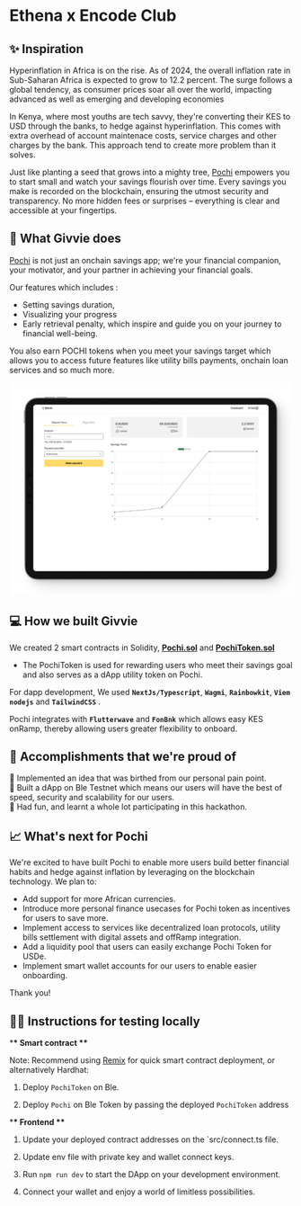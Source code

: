 # Ethena x Encode Club 

## ✨ Inspiration

Hyperinflation in Africa is on the rise. As of 2024, the overall inflation rate in Sub-Saharan Africa is expected to grow to 12.2 percent. The surge follows a global tendency, as consumer prices soar all over the world, impacting advanced as well as emerging and developing economies

In Kenya, where most youths are tech savvy, they're converting their KES to USD through the banks, to hedge against hyperinflation. This comes with extra overhead of account maintenace costs, service charges and other charges by the bank. This approach tend to create more problem than it solves.

Just like planting a seed that grows into a mighty tree, [Pochi](https://pochi-lz-jdp5-h6a69qg7m-cosmaskens-projects.vercel.app/) empowers you to start small and watch your savings flourish over time. 
 Every savings you make is recorded on the blockchain, ensuring the utmost security and transparency. No more hidden fees or surprises – everything is clear and accessible at your fingertips.

## 🍰 What Givvie does

[Pochi](https://pochi-lz-jdp5-h6a69qg7m-cosmaskens-projects.vercel.app/) is not just an onchain savings app; we're your financial companion, your motivator, and your partner in achieving your financial goals.

Our features which includes :

- Setting savings duration,
- Visualizing your progress
- Early retrieval penalty, which inspire and guide you on your journey to financial well-being.

You also earn POCHI tokens when you meet your savings target which allows you to access future features like utility bills payments, onchain loan services and so much more.

![Givvie Dashboard](/public/img/preview.png)

## 💻 How we built Givvie

We created 2 smart contracts in Solidity, [**Pochi.sol**](https://github.com/cosmasken/Pochi-lz/blob/main/contract/Pochi.sol) and [**PochiToken.sol**](https://github.com/cosmasken/Pochi-lz/blob/main/contract/PochiToken.sol)


- The PochiToken is used for rewarding users who meet their savings goal and also serves as a dApp utility token on Pochi.

For dapp development, We used **`NextJs/Typescript`**, **`Wagmi`**, **`Rainbowkit`**, **`Viem`** **`nodejs`** and **`TailwindCSS`** .

Pochi integrates with **`Flutterwave`** and **`FonBnk`** which allows easy KES onRamp, thereby allowing users greater flexibility to onboard.

## 🚀 Accomplishments that we're proud of

🍥 Implemented an idea that was birthed from our personal pain point.<br />
🍥 Built a  dApp on Ble Testnet which means our users will have the best of speed, security and scalability for our users. <br />
🍥 Had fun, and learnt a whole lot participating in this hackathon. <br />

## 📈 What's next for Pochi

We're excited to have built Pochi to enable more users build better financial habits and hedge against inflation by leveraging on the blockchain technology. We plan to:

- Add support for more African currencies.
- Introduce more personal finance usecases for Pochi token as incentives for users to save more.
- Implement access to services like decentralized loan protocols, utility bills settlement with digital assets and offRamp integration.
- Add a liquidity pool that users can easily exchange Pochi Token for USDe.
- Implement smart wallet accounts for our users to enable easier onboarding.

Thank you!

## 🧑‍💻 Instructions for testing locally

\***\* Smart contract \*\***

Note: Recommend using [Remix](https://remix.ethereum.org) for quick smart contract deployment, or alternatively Hardhat:

1. Deploy  `PochiToken` on Ble.

2. Deploy `Pochi` on Ble Token by passing the deployed `PochiToken` address


\***\* Frontend \*\***

1. Update your deployed contract addresses on the `src/connect.ts file.

2. Update env file with private key and wallet connect keys.

3. Run `npm run dev` to start the DApp on your development environment.

4. Connect your wallet and enjoy a world of limitless possibilities.
